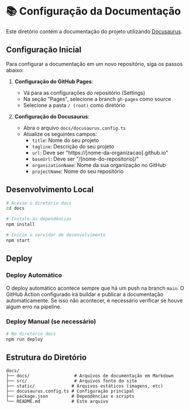 # 📚 Configuração da Documentação

Este diretório contém a documentação do projeto utilizando [Docusaurus](https://docusaurus.io/).

## Configuração Inicial

Para configurar a documentação em um novo repositório, siga os passos abaixo:

1. **Configuração do GitHub Pages**:
   - Vá para as configurações do repositório (Settings)
   - Na seção "Pages", selecione a branch `gh-pages` como source
   - Selecione a pasta `/ (root)` como diretório

2. **Configuração do Docusaurus**:
   - Abra o arquivo `docs/docusaurus.config.ts`
   - Atualize os seguintes campos:
     - `title`: Nome do seu projeto
     - `tagline`: Descrição do seu projeto
     - `url`: Deve ser "https://[nome-da-organizacao].github.io"
     - `baseUrl`: Deve ser "/[nome-do-repositorio]/"
     - `organizationName`: Nome da sua organização no GitHub
     - `projectName`: Nome do seu repositório

## Desenvolvimento Local

```bash
# Acesse o diretório docs
cd docs

# Instale as dependências
npm install

# Inicie o servidor de desenvolvimento
npm start
```

## Deploy

### Deploy Automático
O deploy automático acontece sempre que há um push na branch `main`. O GitHub Action configurado irá buildar e publicar a documentação automaticamente. Se isso não acontecer, é necessário verificar se houve algum erro na pipeline.

### Deploy Manual (se necessário)
```bash
# No diretório docs
npm run deploy
```

## Estrutura do Diretório

```
docs/
├── docs/                 # Arquivos de documentação em Markdown
├── src/                  # Arquivos fonte do site
├── static/              # Arquivos estáticos (imagens, etc)
├── docusaurus.config.ts # Configuração principal
├── package.json         # Dependências e scripts
└── README.md            # Este arquivo
``` 